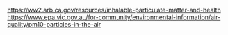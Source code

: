 https://ww2.arb.ca.gov/resources/inhalable-particulate-matter-and-health
https://www.epa.vic.gov.au/for-community/environmental-information/air-quality/pm10-particles-in-the-air